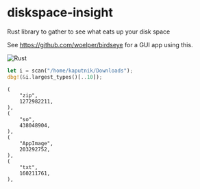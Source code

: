 # diskspace-insight
Rust library to gather to see what eats up your disk space

See https://github.com/woelper/birdseye for a GUI app using this.

![Rust](https://github.com/woelper/diskspace-insight/workflows/Rust/badge.svg)

```rust
let i = scan("/home/kaputnik/Downloads");
dbg!(&i.largest_types()[..10]);
```

```
(
    "zip",
    1272982211,
),
(
    "so",
    438048904,
),
(
    "AppImage",
    203292752,
),
(
    "txt",
    160211761,
),
```

